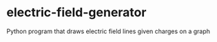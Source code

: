 # electric-field-generator
 Python program that draws electric field lines given charges on a graph
